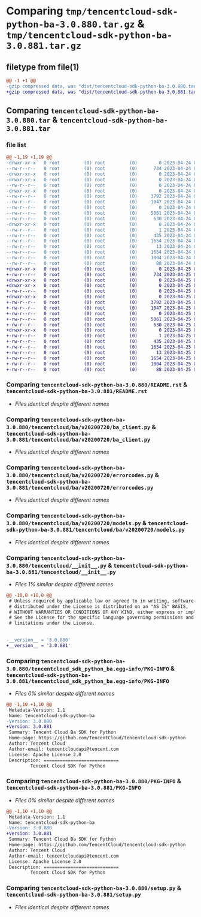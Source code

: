 # Comparing `tmp/tencentcloud-sdk-python-ba-3.0.880.tar.gz` & `tmp/tencentcloud-sdk-python-ba-3.0.881.tar.gz`

## filetype from file(1)

```diff
@@ -1 +1 @@
-gzip compressed data, was "dist/tencentcloud-sdk-python-ba-3.0.880.tar", last modified: Mon Apr 24 02:45:32 2023, max compression
+gzip compressed data, was "dist/tencentcloud-sdk-python-ba-3.0.881.tar", last modified: Tue Apr 25 00:21:58 2023, max compression
```

## Comparing `tencentcloud-sdk-python-ba-3.0.880.tar` & `tencentcloud-sdk-python-ba-3.0.881.tar`

### file list

```diff
@@ -1,19 +1,19 @@
-drwxr-xr-x   0 root         (0) root         (0)        0 2023-04-24 02:45:32.000000 tencentcloud-sdk-python-ba-3.0.880/
--rw-r--r--   0 root         (0) root         (0)      734 2023-04-24 02:45:32.000000 tencentcloud-sdk-python-ba-3.0.880/README.rst
-drwxr-xr-x   0 root         (0) root         (0)        0 2023-04-24 02:45:32.000000 tencentcloud-sdk-python-ba-3.0.880/tencentcloud/
-drwxr-xr-x   0 root         (0) root         (0)        0 2023-04-24 02:45:32.000000 tencentcloud-sdk-python-ba-3.0.880/tencentcloud/ba/
--rw-r--r--   0 root         (0) root         (0)        0 2023-04-24 02:45:32.000000 tencentcloud-sdk-python-ba-3.0.880/tencentcloud/ba/__init__.py
-drwxr-xr-x   0 root         (0) root         (0)        0 2023-04-24 02:45:32.000000 tencentcloud-sdk-python-ba-3.0.880/tencentcloud/ba/v20200720/
--rw-r--r--   0 root         (0) root         (0)     3792 2023-04-24 02:45:32.000000 tencentcloud-sdk-python-ba-3.0.880/tencentcloud/ba/v20200720/ba_client.py
--rw-r--r--   0 root         (0) root         (0)     1047 2023-04-24 02:45:32.000000 tencentcloud-sdk-python-ba-3.0.880/tencentcloud/ba/v20200720/errorcodes.py
--rw-r--r--   0 root         (0) root         (0)        0 2023-04-24 02:45:32.000000 tencentcloud-sdk-python-ba-3.0.880/tencentcloud/ba/v20200720/__init__.py
--rw-r--r--   0 root         (0) root         (0)     5061 2023-04-24 02:45:32.000000 tencentcloud-sdk-python-ba-3.0.880/tencentcloud/ba/v20200720/models.py
--rw-r--r--   0 root         (0) root         (0)      630 2023-04-24 02:45:32.000000 tencentcloud-sdk-python-ba-3.0.880/tencentcloud/__init__.py
-drwxr-xr-x   0 root         (0) root         (0)        0 2023-04-24 02:45:32.000000 tencentcloud-sdk-python-ba-3.0.880/tencentcloud_sdk_python_ba.egg-info/
--rw-r--r--   0 root         (0) root         (0)        1 2023-04-24 02:45:32.000000 tencentcloud-sdk-python-ba-3.0.880/tencentcloud_sdk_python_ba.egg-info/dependency_links.txt
--rw-r--r--   0 root         (0) root         (0)      435 2023-04-24 02:45:32.000000 tencentcloud-sdk-python-ba-3.0.880/tencentcloud_sdk_python_ba.egg-info/SOURCES.txt
--rw-r--r--   0 root         (0) root         (0)     1654 2023-04-24 02:45:32.000000 tencentcloud-sdk-python-ba-3.0.880/tencentcloud_sdk_python_ba.egg-info/PKG-INFO
--rw-r--r--   0 root         (0) root         (0)       13 2023-04-24 02:45:32.000000 tencentcloud-sdk-python-ba-3.0.880/tencentcloud_sdk_python_ba.egg-info/top_level.txt
--rw-r--r--   0 root         (0) root         (0)     1654 2023-04-24 02:45:32.000000 tencentcloud-sdk-python-ba-3.0.880/PKG-INFO
--rw-r--r--   0 root         (0) root         (0)     1004 2023-04-24 02:45:32.000000 tencentcloud-sdk-python-ba-3.0.880/setup.py
--rw-r--r--   0 root         (0) root         (0)       88 2023-04-24 02:45:32.000000 tencentcloud-sdk-python-ba-3.0.880/setup.cfg
+drwxr-xr-x   0 root         (0) root         (0)        0 2023-04-25 00:21:58.000000 tencentcloud-sdk-python-ba-3.0.881/
+-rw-r--r--   0 root         (0) root         (0)      734 2023-04-25 00:21:58.000000 tencentcloud-sdk-python-ba-3.0.881/README.rst
+drwxr-xr-x   0 root         (0) root         (0)        0 2023-04-25 00:21:58.000000 tencentcloud-sdk-python-ba-3.0.881/tencentcloud/
+drwxr-xr-x   0 root         (0) root         (0)        0 2023-04-25 00:21:58.000000 tencentcloud-sdk-python-ba-3.0.881/tencentcloud/ba/
+-rw-r--r--   0 root         (0) root         (0)        0 2023-04-25 00:21:58.000000 tencentcloud-sdk-python-ba-3.0.881/tencentcloud/ba/__init__.py
+drwxr-xr-x   0 root         (0) root         (0)        0 2023-04-25 00:21:58.000000 tencentcloud-sdk-python-ba-3.0.881/tencentcloud/ba/v20200720/
+-rw-r--r--   0 root         (0) root         (0)     3792 2023-04-25 00:21:58.000000 tencentcloud-sdk-python-ba-3.0.881/tencentcloud/ba/v20200720/ba_client.py
+-rw-r--r--   0 root         (0) root         (0)     1047 2023-04-25 00:21:58.000000 tencentcloud-sdk-python-ba-3.0.881/tencentcloud/ba/v20200720/errorcodes.py
+-rw-r--r--   0 root         (0) root         (0)        0 2023-04-25 00:21:58.000000 tencentcloud-sdk-python-ba-3.0.881/tencentcloud/ba/v20200720/__init__.py
+-rw-r--r--   0 root         (0) root         (0)     5061 2023-04-25 00:21:58.000000 tencentcloud-sdk-python-ba-3.0.881/tencentcloud/ba/v20200720/models.py
+-rw-r--r--   0 root         (0) root         (0)      630 2023-04-25 00:21:58.000000 tencentcloud-sdk-python-ba-3.0.881/tencentcloud/__init__.py
+drwxr-xr-x   0 root         (0) root         (0)        0 2023-04-25 00:21:58.000000 tencentcloud-sdk-python-ba-3.0.881/tencentcloud_sdk_python_ba.egg-info/
+-rw-r--r--   0 root         (0) root         (0)        1 2023-04-25 00:21:58.000000 tencentcloud-sdk-python-ba-3.0.881/tencentcloud_sdk_python_ba.egg-info/dependency_links.txt
+-rw-r--r--   0 root         (0) root         (0)      435 2023-04-25 00:21:58.000000 tencentcloud-sdk-python-ba-3.0.881/tencentcloud_sdk_python_ba.egg-info/SOURCES.txt
+-rw-r--r--   0 root         (0) root         (0)     1654 2023-04-25 00:21:58.000000 tencentcloud-sdk-python-ba-3.0.881/tencentcloud_sdk_python_ba.egg-info/PKG-INFO
+-rw-r--r--   0 root         (0) root         (0)       13 2023-04-25 00:21:58.000000 tencentcloud-sdk-python-ba-3.0.881/tencentcloud_sdk_python_ba.egg-info/top_level.txt
+-rw-r--r--   0 root         (0) root         (0)     1654 2023-04-25 00:21:58.000000 tencentcloud-sdk-python-ba-3.0.881/PKG-INFO
+-rw-r--r--   0 root         (0) root         (0)     1004 2023-04-25 00:21:58.000000 tencentcloud-sdk-python-ba-3.0.881/setup.py
+-rw-r--r--   0 root         (0) root         (0)       88 2023-04-25 00:21:58.000000 tencentcloud-sdk-python-ba-3.0.881/setup.cfg
```

### Comparing `tencentcloud-sdk-python-ba-3.0.880/README.rst` & `tencentcloud-sdk-python-ba-3.0.881/README.rst`

 * *Files identical despite different names*

### Comparing `tencentcloud-sdk-python-ba-3.0.880/tencentcloud/ba/v20200720/ba_client.py` & `tencentcloud-sdk-python-ba-3.0.881/tencentcloud/ba/v20200720/ba_client.py`

 * *Files identical despite different names*

### Comparing `tencentcloud-sdk-python-ba-3.0.880/tencentcloud/ba/v20200720/errorcodes.py` & `tencentcloud-sdk-python-ba-3.0.881/tencentcloud/ba/v20200720/errorcodes.py`

 * *Files identical despite different names*

### Comparing `tencentcloud-sdk-python-ba-3.0.880/tencentcloud/ba/v20200720/models.py` & `tencentcloud-sdk-python-ba-3.0.881/tencentcloud/ba/v20200720/models.py`

 * *Files identical despite different names*

### Comparing `tencentcloud-sdk-python-ba-3.0.880/tencentcloud/__init__.py` & `tencentcloud-sdk-python-ba-3.0.881/tencentcloud/__init__.py`

 * *Files 1% similar despite different names*

```diff
@@ -10,8 +10,8 @@
 # Unless required by applicable law or agreed to in writing, software
 # distributed under the License is distributed on an "AS IS" BASIS,
 # WITHOUT WARRANTIES OR CONDITIONS OF ANY KIND, either express or implied.
 # See the License for the specific language governing permissions and
 # limitations under the License.
 
 
-__version__ = '3.0.880'
+__version__ = '3.0.881'
```

### Comparing `tencentcloud-sdk-python-ba-3.0.880/tencentcloud_sdk_python_ba.egg-info/PKG-INFO` & `tencentcloud-sdk-python-ba-3.0.881/tencentcloud_sdk_python_ba.egg-info/PKG-INFO`

 * *Files 0% similar despite different names*

```diff
@@ -1,10 +1,10 @@
 Metadata-Version: 1.1
 Name: tencentcloud-sdk-python-ba
-Version: 3.0.880
+Version: 3.0.881
 Summary: Tencent Cloud Ba SDK for Python
 Home-page: https://github.com/TencentCloud/tencentcloud-sdk-python
 Author: Tencent Cloud
 Author-email: tencentcloudapi@tencent.com
 License: Apache License 2.0
 Description: ============================
         Tencent Cloud SDK for Python
```

### Comparing `tencentcloud-sdk-python-ba-3.0.880/PKG-INFO` & `tencentcloud-sdk-python-ba-3.0.881/PKG-INFO`

 * *Files 0% similar despite different names*

```diff
@@ -1,10 +1,10 @@
 Metadata-Version: 1.1
 Name: tencentcloud-sdk-python-ba
-Version: 3.0.880
+Version: 3.0.881
 Summary: Tencent Cloud Ba SDK for Python
 Home-page: https://github.com/TencentCloud/tencentcloud-sdk-python
 Author: Tencent Cloud
 Author-email: tencentcloudapi@tencent.com
 License: Apache License 2.0
 Description: ============================
         Tencent Cloud SDK for Python
```

### Comparing `tencentcloud-sdk-python-ba-3.0.880/setup.py` & `tencentcloud-sdk-python-ba-3.0.881/setup.py`

 * *Files identical despite different names*


